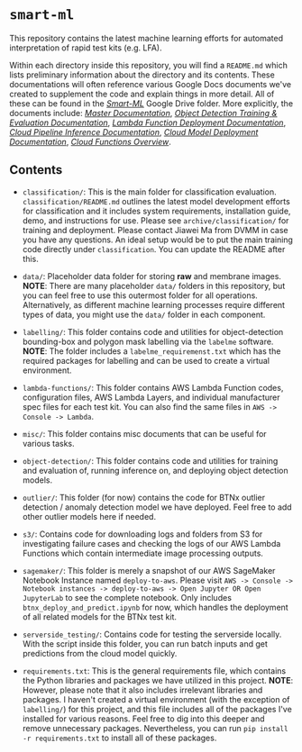 # `smart-ml`

This repository contains the latest machine learning efforts for automated interpretation of rapid test kits (e.g. LFA).

Within each directory inside this repository, you will find a `README.md` which lists preliminary information about the directory and its contents. These documentations will often reference various Google Docs documents we've created to supplement the code and explain things in more detail. All of these can be found in the [*Smart-ML*](https://drive.google.com/drive/folders/1QeddvKRp2d0rvLOPvWf5dpihIsNCTjS4?usp=sharing) Google Drive folder. More explicitly, the documents include: [*Master Documentation*](https://docs.google.com/document/d/1eRP_gG-3BTyd0klc8dh-bUcfu7-rAgIgQA7JTyZlhcU/edit?usp=sharing), [*Object Detection Training & Evaluation Documentation*](https://docs.google.com/document/d/1Fr7jmvq7pT32gJiXAZSnoXWM-ILXang1Cnx0l-aXoaY/edit?usp=sharing), [*Lambda Function Deployment Documentation*](https://docs.google.com/document/d/1Bc8auMMP5YS6ITGmb6v83w_IyznPnPRZsd9wsfgkQbs/edit?usp=sharing), [*Cloud Pipeline Inference Documentation*](https://docs.google.com/document/d/1Lj-oPvLd338PodmBPKz50tBA_p9gLbAnB81T9-gMYDA/edit?usp=sharing), [*Cloud Model Deployment Documentation*](https://docs.google.com/document/d/1EAmBFSLx-ufW4sXXMWB2YcmJvLxy9XkA-dbNRiu1M6M/edit?usp=sharing), [*Cloud Functions Overview*](https://docs.google.com/document/d/1NL2qoY9VUvFgX5ALlg1pukxzaWW245PteRWHxt3nDx8/edit?usp=sharing).

## Contents

* `classification/`: This is the main folder for classification evaluation. `classification/README.md` outlines the latest model development efforts for classification and it includes system requirements, installation guide, demo, and instructions for use. Please see `archive/classification/` for training and deployment. Please contact Jiawei Ma from DVMM in case you have any questions. An ideal setup would be to put the main training code directly under `classification`. You can update the README after this.

* `data/`: Placeholder data folder for storing **raw** and membrane images. **NOTE**: There are many placeholder `data/` folders in this repository, but you can feel free to use this outermost folder for all operations. Alternatively, as different machine learning processes require different types of data, you might use the `data/` folder in each component.

* `labelling/`: This folder contains code and utilities for object-detection bounding-box and polygon mask labelling via the `labelme` software. **NOTE**: The folder includes a `labelme_requiremenst.txt` which has the required packages for labelling and can be used to create a virtual environment.

* `lambda-functions/`: This folder contains AWS Lambda Function codes, configuration files, AWS Lambda Layers, and individual manufacturer spec files for each test kit. You can also find the same files in `AWS -> Console -> Lambda`.

* `misc/`: This folder contains misc documents that can be useful for various tasks.

* `object-detection/`: This folder contains code and utilities for training and evaluation of, running inference on, and deploying object detection models.

* `outlier/`: This folder (for now) contains the code for BTNx outlier detection / anomaly detection model we have deployed. Feel free to add other outlier models here if needed.

* `s3/`: Contains code for downloading logs and folders from S3 for investigating failure cases and checking the logs of our AWS Lambda Functions which contain intermediate image processing outputs.

* `sagemaker/`: This folder is merely a snapshot of our AWS SageMaker Notebook Instance named `deploy-to-aws`. Please visit `AWS -> Console -> Notebook instances -> deploy-to-aws -> Open Jupyter OR Open JupyterLab` to see the complete notebook. Only includes `btnx_deploy_and_predict.ipynb` for now, which handles the deployment of all related models for the BTNx test kit.

* `serverside_testing/`: Contains code for testing the serverside locally. With the script inside this folder, you can run batch inputs and get predictions from the cloud model quickly.

* `requirements.txt`: This is the general requirements file, which contains the Python libraries and packages we have utilized in this project. **NOTE**: However, please note that it also includes irrelevant libraries and packages. I haven't created a virtual environment (with the exception of `labelling/`) for this project, and this file includes all of the packages I've installed for various reasons. Feel free to dig into this deeper and remove unnecessary packages. Nevertheless, you can run `pip install -r requirements.txt` to install all of these packages.
